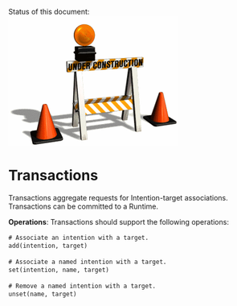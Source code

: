 Status of this document:
![](../_assets/under-construction-flashing-barracade-animation.gif)

# Transactions

Transactions aggregate requests for Intention-target associations. Transactions can be committed to a Runtime.

**Operations**: Transactions should support the following operations:

    # Associate an intention with a target.
    add(intention, target)
    
    # Associate a named intention with a target.
    set(intention, name, target)
    
    # Remove a named intention with a target.
    unset(name, target)

